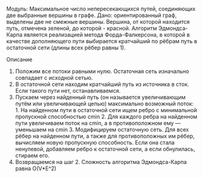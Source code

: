 Модуль: Максимальное число непересекающихся путей, соединяющих две выбранные вершины в графе.
Дано: ориентированный граф, выделены две не смежные вершины. Вершина, от которой находится путь, отмечена зеленой, до которой - красной.
Алгоритм Эдмондса-Карпа является реализацией метода Форда-Фалкерсона, в которой в качестве дополняющего пути выбирается кратчайший по рёбрам путь в остаточной сети (длины всех рёбер равны 1).

Описание

1. Положим все потоки равными нулю. Остаточная сеть изначально совпадает с исходной сетью.
2. В остаточной сети находим кратчайший путь из источника в сток. Если такого пути нет, останавливаемся.
3. Пускаем через найденный путь (он называется увеличивающим путём или увеличивающей цепью) максимально возможный поток:
        1. На найденном пути в остаточной сети ищем ребро с минимальной пропускной способностью cmin
        2. Для каждого ребра на найденном пути увеличиваем поток на cmin, а в противоположном ему — уменьшаем на cmin
        3. Модифицируем остаточную сеть. Для всех рёбер на найденном пути, а также для противоположных им рёбер, вычисляем новую пропускную способность. Если она стала ненулевой, добавляем ребро к остаточной сети, а если обнулилась, стираем его.
4. Возвращаемся на шаг 2.
Сложность алгоритма Эдмондса-Карпа равна O(V*E^2)
